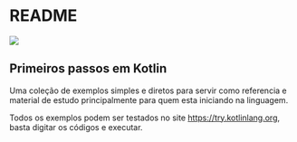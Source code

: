 # README
![](https://www.google.com.br/search?q=kotlin&client=firefox-b&dcr=0&source=lnms&tbm=isch&sa=X&ved=0ahUKEwia87j_7oXXAhVEG5AKHUS8DgYQ_AUIDCgD&biw=1358&bih=613#imgrc=XapnRuVwiOJWfM)
## Primeiros passos em Kotlin

Uma coleção de exemplos simples e diretos para servir como referencia e material de estudo principalmente para quem esta iniciando na linguagem.

Todos os exemplos podem ser testados no site https://try.kotlinlang.org, basta digitar os códigos e executar.